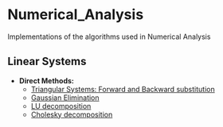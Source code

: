 # Numerical_Analysis
Implementations of the algorithms used in Numerical Analysis

## Linear Systems

* **Direct Methods:**
  + [Triangular Systems: Forward and Backward substitution](https://github.com/vitormarquesr/Numerical_Analysis/blob/main/Linear_Systems/Direct_Methods/Triangular_Systems.py)
  + [Gaussian Elimination](https://github.com/vitormarquesr/Numerical_Analysis/blob/main/Linear_Systems/Direct_Methods/Gauss.py)
  + [LU decomposition](https://github.com/vitormarquesr/Numerical_Analysis/blob/main/Linear_Systems/Direct_Methods/LU.py)
  + [Cholesky decomposition](https://github.com/vitormarquesr/Numerical_Analysis/blob/main/Linear_Systems/Direct_Methods/Cholesky.py)
